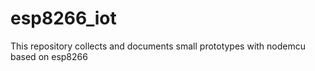# esp8266_iot

This repository collects and documents small prototypes with nodemcu based on esp8266
